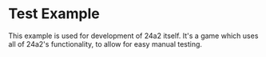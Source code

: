 # Test Example

This example is used for development of 24a2 itself. It's a game which uses all
of 24a2's functionality, to allow for easy manual testing.
